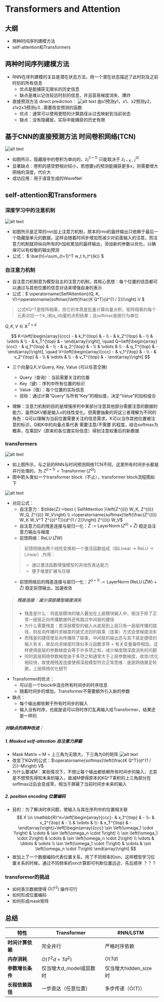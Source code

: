 # Transformers and Attention

## 大纲
- 两种时间序列建模方法
- self-attention和Transformers

## 两种时间序列建模方法
- RNN在序列建模的主旨是潜在状态方法，用一个潜在状态描述了此时刻及之前时刻的所有信息
  - 优点是能捕获无限长的历史信息
  - 缺点是难以记住较远时刻的信息，并且容易梯度消失、爆炸
- 直接预测方法 direct prediction：
  ![alt text](../images/image-49.png)
  由x1预测y1，x1、x2预测y2，x1x2x3预测y3...需要改变预测的函数
  - 优点：通常可以使用更短的计算路径从过去映射到当前状态
  - 缺点：没有隐藏层，实际中能捕获的历史有限

## 基于CNN的直接预测方法 时间卷积网络(TCN)
![alt text](../images/image-50.png)

- 如图所示，隐藏层中的卷积为单向的，$z_t^{(i+1)}$ 只能取决于 $z_{t-k:t}^{(i)}$
- 显著缺点：卷积的感受野相对较小，若想要y的预测能捕获更多x，则需要增大网络的深度，代价大
- 成功应用：用于语音生成的WaveNet


## self-attention和Transformers

### 深度学习中的注意机制
![alt text](../images/image-51.png)

- 如图所示是正常的rnn加上注意力机制，原本的rnn的最终输出只依赖于最后一个隐藏层单元的数据，这样会随着时间步增加而减少对前面输入的注意，而注意力机制就将纵向所有的h加权累加的最终输出，添加新的参数以优化，以确保可以有权衡的输出预测
- 公式： $  \bar{h}=\sum_{t=1}^T w_t h_t^{(k)} $

### 自注意力机制
- 自注意力机制意为模型自主的注意力机制，其核心思想：每个位置的信息都可以通过与其他位置的信息对话来增强自身的表示
- 公式：$ \operatorname{SelfAttention}(Q, K, V)=\operatorname{softmax}\left(\frac{K Q^T}{d^{1 / 2}}\right) V $ 
> 公式KQ^T是矩阵相乘，但它的本质是批量计算向量点积，矩阵相乘的每个元素对应一个k_i和q_i向量的点积结果；且softmax是按行为单位

  $Q, K, V\in \mathbb R^{T\times d}$

$$
    K=\left[\begin{array}{ccc}
    - & k_1^{\top} & - \\
    - & k_2^{\top} & - \\
    & \vdots & \\
    - & k_T^{\top} & -
    \end{array}\right], \quad Q=\left[\begin{array}{ccc}
    - & q_1^{\top} & - \\
    - & q_2^{\top} & - \\
    & \vdots & \\
    - & q_T^{\top} & -
    \end{array}\right], \quad V=\left[\begin{array}{ccc}
    - & v_1^{\top} & - \\
    - & v_2^{\top} & - \\
    & \vdots & \\
    - & v_T^{\top} & -
    \end{array}\right]
$$

- 三个向量Q,K,V:Query, Key, Value (可以任意交换)
  - Query（查询）：当前需要关注的位置
  - Key（键）：序列中所有位置的标识
  - Value（值）：每个位置的实际信息
  - 目标：通过计算“Query”与所有“Key”的相似度，决定“Value”的加权组合

- 理解：注意力机制的目的是增强序列中某部分注意其他部分需要注意的数据的能力，虽然QKV都是输入x的线性变化，但需要抽象的将这三者理解为不同的角色：Q可以理解为当前位置需要关注的信息需求，K可以当作其他位置被注意的标识，Q和K中的向量点乘代表 需要注意/不需要 的程度，结合softmax为概率，在乘回V（原来的各位置实际信息）得到注意权重后的新数据

### transformers
![alt text](../images/image-52.png)

- 如上图所示，与之前的RNN与时间预测网络TCN不同，这里所有时间步长都是并行处理的，为 $Z^{(i+1)}=\operatorname{Transformer}\left(Z^{(i)}\right)$
- 图中箭头类似一个transformer block（不止），transformer block流程图如下

![alt text](../images/image-53.png)

- 对应公式：
  - 自注意力：$\tilde{Z}:=\text { SelfAttention }\left(Z^{(i)} W_K, Z^{(i)} W_Q, Z^{(i)} W_V\right) \\
 =\operatorname{softmax}\left(\frac{Z^{(i)} W_K W_V^T Z^{(i)^T}}{d^{1 / 2}}\right) Z^{(i)} W_V$
  - 自注意力后的残差连接与层归一化：$\tilde{Z}:=\operatorname{LayerNorm}\left(Z^{(i)}+\tilde{Z}\right)$
    稳定自注意力输出与梯度
  - 前馈网络：$\operatorname{ReLU}(\tilde{Z} W)$
  > 前馈网络由两个线性变换和一个激活函数组成（如Linear → ReLU → Linear）,作用：
  > - 通过激活函数增强模型的非线性表达能力
  > - 便于维度扩展与压缩
  - 前馈网络后的残差连接与层归一化：$Z^{(i+1)}:=\operatorname{LayerNorm}(\operatorname{ReLU}(\tilde{Z} W)+\tilde{Z})$
    稳定前馈输出，加速收敛

> ##### 残差连接：减少深层模型梯度消失
> - 残差是什么：将底层模块的输入叠加在上层模块输入中，相当于除了正常一层层正向传播数据外还有跳过中间层的捷径
> - 为什么需要残差：若深层模型的输入从底层到上层只有一层层传播的路径，则反向传播时求梯度的链式法则的联乘（连乘）方式会使梯度消失
> - 而残差的捷径使反向传播除了联乘，中间层的输出还与其下层走捷径的输入有关，故反向求梯度时类似多元函数求导 = 有关变量偏导相加，这样使得底层的参数梯度会等于许多项之和，减少梯度随深度消失的问题
> - 同时底层网络参数梯度由于多项之和通常大于上层参数梯度，收敛/优化相较快，故使用残差连接使得深层模型符合正常思维：底层网络奠定轮廓，上层网络优化细节


- Transformer的优点：
    - 可以在一个block中混合所有时间步的时序信息
    - 随着时间步的增加，Transformer不需要额外引入新的参数
- 缺点：
    - 每个输出都依赖于所有时间步的输入
    - 输入没有时序，也就是说可以将时序打乱再输入给Transformer，结果还是一样的
##### 对缺点的两种改进：
##### 1. Masked self-attention 自注意力屏蔽
- Mask Matrix = M = 上三角为无限大，下三角为0的矩阵
![alt text](../images/image-54.png)
- 改变了KQV的公式：$\operatorname{softmax}\left(\frac{K Q^T}{d^{1 / 2}}-M\right) V$
- 为什么要减M：某些情况下，不想让每个输出都依赖所有时间步的输入，尤其是不想预先得知未来的输入，故减M使得原本的KQ^T乘积的上三角部分在softmax过后会变成零，相当于屏蔽了当前时间步未来的输入

##### 2. position encoding 位置编码
- 目的：为了解决时序问题，使输入与其在序列中的位置相关联
    $$
    X \in \mathbb{R}^n=\left[\begin{array}{ccc}- & x_1^{\top} & - \\- & x_2^{\top} & - \\
    & \vdots & \\- & x_T^{\top} & -
    \end{array}\right]+\left[\begin{array}{ccc}
    \sin \left(\omega_1 \cdot 1\right) & \cdots & \sin \left(\omega_n \cdot 1\right) \\
    \sin \left(\omega_1 \cdot 2\right) & \cdots & \sin \left(\omega_n \cdot 2\right) \\
    \vdots & \ddots & \vdots \\
    \sin \left(\omega_1 \cdot T\right) & \cdots & \sin \left(\omega_n \cdot T\right)
    \end{array}\right] 
    $$
- 故加上了一个数据编码代表位置关系，用了不同频率的sin，这样模型学习位置关系的时候，通过不同频率的sin计算即可判断位置远近、先后顺序 ？？？


### transformer的挑战
- 如何表示数据使得 $O(T^2)$ 操作可行
- 如何形成位置编码
- 如何形成mask矩阵

## 总结
| 特性                | Transformer                     | RNN/LSTM                  |
|---------------------|------------------|--------------------------|
| **时间计算依赖**     | 完全并行                       | 严格时序依赖              |
| **内存消耗**         | $O(T^2d + Td^2)$               | $O(Td)$                   |
| **参数增长条件**     | 仅当增大d_model或层数时        | 仅当增大hidden_size时     |
| **长程依赖路径**     | 一步直达（任意位置）           | 多步传递（O(T)）          |




